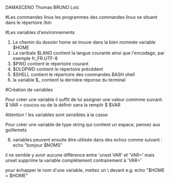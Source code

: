 DAMASCENO Thomas
BRUNO Loic

#Les commandes linux
les programmes des commandes linux se situent dans le répertoire /bin

#Les variables d'environnements

1. Le chemin du dossier home se trouve dans la bien nommée variable $HOME
2. La varibale $LANG contient la langue courante ainsi que l'encodage, par exemple fr_FR.UTF-8 
3. $PWD contient le répertoire courant
4. $OLDPWD contient le répertoire précédent
5. $SHELL contient le répertoire des commandes BASH shell
6. la variable $_ contient la dernière réponse du terminal

#Création de variables 

Pour créer une variable il suffit de lui assigner une valeur commme suivant:
$ VAR = coucou
ou de la définir sans la remplir
$ $VAR

Attention ! les variables sont sensibles à la casse

Pour créer une variable de type string qui contient un espace, pensez aux guillemets

8. variables peuvent ensuite être utilisée dans des echos comme suivant :
echo "bonjour $NOMS"

il ne semble y avoir aucune différence entre 'unset VAR' et 'VAR=' mais unset supprime la variable complètement contrairement à 'VAR='

pour échapper le nom d'une variable, mettez un \ devant
e.g: echo "\$HOME = $HOME"





